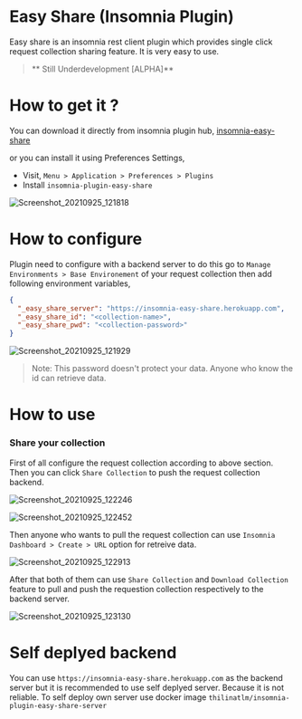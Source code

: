 # Easy Share (Insomnia Plugin)

Easy share is an insomnia rest client plugin which provides single click request collection sharing feature. It is very
easy to use.

> ** Still Underdevelopment [ALPHA]**

# How to get it ?

You can download it directly from insomnia plugin hub,
[insomnia-easy-share](https://insomnia.rest/plugins/insomnia-plugin-easy-share)

or you can install it using Preferences Settings,

- Visit, `Menu > Application > Preferences > Plugins`
- Install `insomnia-plugin-easy-share`

![Screenshot_20210925_121818](https://user-images.githubusercontent.com/41065538/134761839-011a0536-2851-4fec-a2fd-2c95e1333f35.png)


# How to configure

Plugin need to configure with a backend server to do this go to `Manage Environments > Base Environement` of your
request collection then add following environment variables,

```json
{
  "_easy_share_server": "https://insomnia-easy-share.herokuapp.com",
  "_easy_share_id": "<collection-name>",
  "_easy_share_pwd": "<collection-password>"
}
```
![Screenshot_20210925_121929](https://user-images.githubusercontent.com/41065538/134761874-a950f282-b94e-4fa6-8eec-9b56c9b9c33c.png)

> Note: This password doesn't protect your data. Anyone who know the id can retrieve data.

# How to use

### Share your collection
First of all configure the request collection according to above section. Then you can click `Share Collection` to push the request collection backend.

![Screenshot_20210925_122246](https://user-images.githubusercontent.com/41065538/134762001-8b014eb7-8d81-49ca-9f22-4d9583194a35.png)

![Screenshot_20210925_122452](https://user-images.githubusercontent.com/41065538/134762038-aa6d0c06-4aa0-48f1-9bd1-de7509824f2a.png)


Then anyone who wants to pull the request collection can use `Insomnia Dashboard > Create > URL` option for retreive data.

![Screenshot_20210925_122913](https://user-images.githubusercontent.com/41065538/134762132-8e8a0687-02ce-4c22-a6cb-59b93f60259b.png)

After that both of them can use `Share Collection` and `Download Collection` feature to pull and push the requestion collection respectively 
to the backend server.

![Screenshot_20210925_123130](https://user-images.githubusercontent.com/41065538/134762175-64e0d30d-fffd-45f9-bfa1-1d061d4589a1.png)


# Self deplyed backend 
You can use `https://insomnia-easy-share.herokuapp.com` as the backend server but it is recommended to use self deplyed server. Because it is not reliable.
To self deploy own server use docker image `thilinatlm/insomnia-plugin-easy-share-server`


